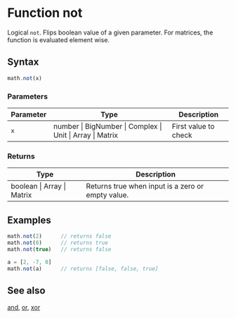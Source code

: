 <!-- Note: This file is automatically generated from source code comments. Changes made in this file will be overridden. -->

# Function not

Logical `not`. Flips boolean value of a given parameter.
For matrices, the function is evaluated element wise.


## Syntax

```js
math.not(x)
```

### Parameters

Parameter | Type | Description
--------- | ---- | -----------
`x` | number &#124; BigNumber &#124; Complex &#124; Unit &#124; Array &#124; Matrix | First value to check

### Returns

Type | Description
---- | -----------
boolean &#124; Array &#124; Matrix |  Returns true when input is a zero or empty value.


## Examples

```js
math.not(2)      // returns false
math.not(0)      // returns true
math.not(true)   // returns false

a = [2, -7, 0]
math.not(a)      // returns [false, false, true]
```


## See also

[and](and.md),
[or](or.md),
[xor](xor.md)
